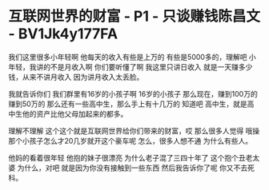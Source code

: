 # 互联网世界的财富 - P1 - 只谈赚钱陈昌文 - BV1Jk4y177FA

我们这里很多小年轻啊 他每天的收入有些是上万的 有些是5000多的，理解吧 小年轻，我讲的不是月收入啊 你们要听懂了啊 我这里只讲日收入 就是一天赚多少钱，从来不讲月收入 因为讲月收入太丢脸。

我就告诉你们 我们群里有16岁的小孩子啊 16岁的小孩子 那么现在，赚到100万的赚到50万的 那么还有一些高中生，那么手上有十几万的 知道吧 高中生，就是高中生他的资产比他父母加起来的都多。

理解不理解 这个这个就是互联网世界给你们带来的财富，哎 那么很多人觉得 哦操 那个小孩子怎么才20几岁就开这个豪车呢 怎么，很多人想不通 为什么有些人。

他妈的看着很年轻 他抱的妹子很漂亮 为什么老子混了三四十年了 这个抱个丑老太婆 为什么，对吧 就是因为你没有接触到一些东西 然后我告诉你了呢 你又不去死科。

